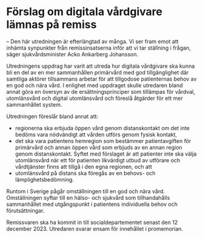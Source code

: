 # Förslag om digitala vårdgivare lämnas på remiss

– Den här utredningen är efterlängtad av många. Vi ser fram emot att inhämta synpunkter från remissinsatserna inför att vi tar ställning i frågan, säger sjukvårdsminister Acko Ankarberg Johansson.

Utredningens uppdrag har varit att utreda hur digitala vårdgivare ska kunna bli en del av en mer sammanhållen primärvård med god tillgänglighet där samtliga aktörer tillsammans arbetar för att tillgodose patienternas behov av en god och nära vård. I enlighet med uppdraget skulle utredaren bland annat göra en översyn av de ersättningsprinciper som tillämpas för vårdval, utomlänsvård och digital utomlänsvård och föreslå åtgärder för ett mer sammanhållet system.

Utredningen föreslår bland annat att:

* regionerna ska erbjuda öppen vård genom distanskontakt om det inte bedöms vara nödvändigt att vården utförs genom fysisk kontakt,
* det ska vara patientens hemregion som bestämmer patientavgiften för primärvård och annan öppen vård som erbjuds av en annan region genom distanskontakt. Syftet med förslaget är att patienter inte ska välja utomlänsvård när ett för patienten likvärdigt utbud av utförare och vårdtjänster finns att tillgå i den egna regionen, och att
* utomlänsvård på distans ska föregås av en behovs- och lämplighetsbedömning.

Runtom i Sverige pågår omställningen till en god och nära vård. Omställningen syftar till en hälso- och sjukvård som tillhandahålls sammanhållet med utgångspunkt i patientens individuella behov och förutsättningar.

Remissvaren ska ha kommit in till socialdepartementet senast den 12 december 2023. Utredaren svarar ensam för innehållet i promemorian.
